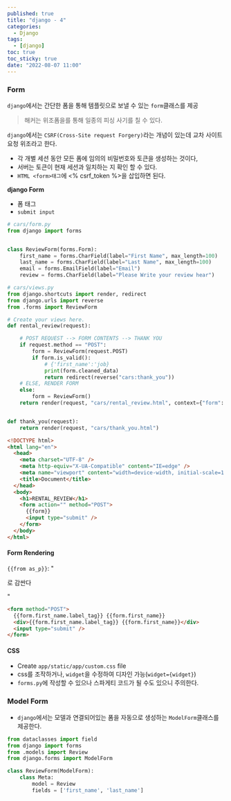 ```yaml
---
published: true
title: "django - 4"
categories:
  - Django
tags:
  - [django]
toc: true
toc_sticky: true
date: "2022-08-07 11:00"
---
```


### Form

`django`에서는 간단한 폼을 통해 템플릿으로 보낼 수 있는 `form`클래스를 제공

> 해커는 위조폼을를 통해 일종의 피싱 사기를 칠 수 있다.

`django`에서는 `CSRF(Cross-Site request Forgery)`라는 개념이 있는데 교차 사이트 요청 위조라고 한다.

- 각 개별 세션 동안 모든 폼에 임의의 비밀번호와 토큰을 생성하는 것이다,
- 서버는 토큰이 현재 세션과 일치하는 지 확인 할 수 있다.
- `HTML <form>태그`에 <% csrf_token %>을 삽입하면 된다.

**django Form**

- 폼 태그
- `submit input`

```python
# cars/form.py
from django import forms


class ReviewForm(forms.Form):
    first_name = forms.CharField(label="First Name", max_length=100)
    last_name = forms.CharField(label="Last Name", max_length=100)
    email = forms.EmailField(label="Email")
    review = forms.CharField(label="Please Write your review hear")
```

```python
# cars/views.py
from django.shortcuts import render, redirect
from django.urls import reverse
from .forms import ReviewForm

# Create your views here.
def rental_review(request):

    # POST REQUEST --> FORM CONTENTS --> THANK YOU
    if request.method == "POST":
        form = ReviewForm(request.POST)
        if form.is_valid():
            # {'first_name':'job}
            print(form.cleaned_data)
            return redirect(reverse("cars:thank_you"))
    # ELSE, RENDER FORM
    else:
        form = ReviewForm()
    return render(request, "cars/rental_review.html", context={"form": form})


def thank_you(request):
    return render(request, "cars/thank_you.html")

```

```html
<!DOCTYPE html>
<html lang="en">
  <head>
    <meta charset="UTF-8" />
    <meta http-equiv="X-UA-Compatible" content="IE=edge" />
    <meta name="viewport" content="width=device-width, initial-scale=1.0" />
    <title>Document</title>
  </head>
  <body>
    <h1>RENTAL_REVIEW</h1>
    <form action="" method="POST">
      {{form}}
      <input type="submit" />
    </form>
  </body>
</html>
```

#### Form Rendering

`{{from as_p}}`: "<p>로 감싼다</p>"

```html
<form method="POST">
  {{form.first_name.label_tag}} {{form.first_name}}
  <div>{{form.first_name.label_tag}} {{form.first_name}}</div>
  <input type="submit" />
</form>
```

#### CSS

- Create `app/static/app/custom.css` file
- css를 조작하거나, `widget`을 수정하여 디자인 가능(`widget={widget}`)
- `forms.py`에 작성할 수 있으나 스파게티 코드가 될 수도 있으니 주의한다.

### Model Form

- `django`에서는 모델과 연결되어있는 폼을 자동으로 생성하는 `ModelForm`클래스를 제공한다.

```python
from dataclasses import field
from django import forms
from .models import Review
from django.forms import ModelForm

class ReviewForm(ModelForm):
    class Meta:
        model = Review
        fields = ['first_name', 'last_name']
```

